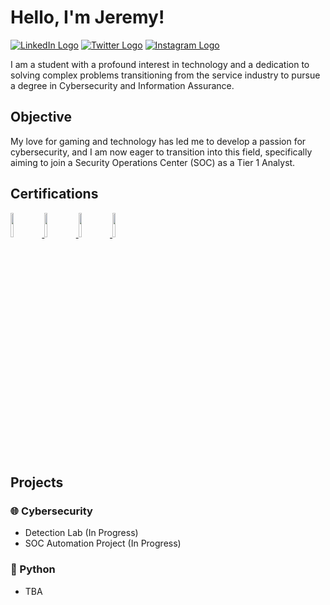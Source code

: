 # Hello, I'm Jeremy!
<a href="https://www.linkedin.com/in/jduongme/"><img src="https://img.shields.io/badge/-LinkedIn-0072b1?&style=for-the-badge&logo=linkedin&logoColor=white" alt=" LinkedIn Logo"/></a>
<a href="https://twitter.com/jduong_dev"><img src="https://img.shields.io/badge/-Twitter-1DA1F2?style=for-the-badge&logo=twitter&logoColor=white" alt="Twitter Logo"/></a>
<a href="https://linkedin.com/in/jduongme"><img src="https://img.shields.io/badge/-Instagram-E4405F?style=for-the-badge&logo=instagram&logoColor=white" alt="Instagram Logo"></a>

I am a student with a profound interest in technology and a dedication to solving complex problems transitioning from the service industry to pursue a degree in Cybersecurity and Information Assurance.

## Objective

My love for gaming and technology has led me to develop a passion for cybersecurity, and I am now eager to transition into this field, specifically aiming to join a Security Operations Center (SOC) as a Tier 1 Analyst.

## Certifications
<div>
<a href="https://www.credly.com/badges/920f1d48-b570-448d-8183-6b5cb5709f7e">
  <img src="https://github.com/user-attachments/assets/efd30928-6131-4b6c-b5d7-0b1d52e68277" width="10%" height="10%">
</a>
<a href="https://www.credly.com/badges/265301ab-f21a-4af4-a372-a78bb941d172">
  <img src="https://github.com/user-attachments/assets/40a50dab-d884-47ad-802f-312c009261cd" width="10%" height="10%">
</a>
<a href="https://www.credly.com/badges/9d0b3a02-6cc0-4bbf-bf26-075192ec592d">
  <img src="https://github.com/user-attachments/assets/619bc26d-466b-4591-ae02-3592781fb8ad" width="10%" height="10%">
</a>
<a>
  <img src="https://github.com/user-attachments/assets/8da1d0ac-aacd-487f-9a55-f33f467cadcb" width="10%" height="10%">
</a>
<div>

## Projects
### 🌐 Cybersecurity
- Detection Lab (In Progress)
- SOC Automation Project (In Progress)
### 🐍 Python
- TBA

<!--
**jduong-me/jduong-me** is a ✨ _special_ ✨ repository because its `README.md` (this file) appears on your GitHub profile.

Here are some ideas to get you started:

- 🔭 I’m currently working on ...
- 🌱 I’m currently learning ...
- 👯 I’m looking to collaborate on ...
- 🤔 I’m looking for help with ...
- 💬 Ask me about ...
- 📫 How to reach me: ...
- 😄 Pronouns: ...
- ⚡ Fun fact: ...
-->
